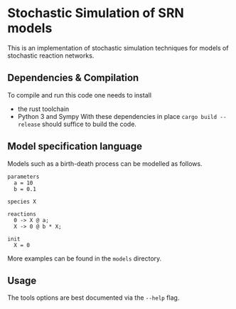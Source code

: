 # Stochastic Simulation of SRN models

This is an implementation of stochastic simulation techniques for models
of stochastic reaction networks.

## Dependencies & Compilation
To compile and run this code one needs to install
* the rust toolchain
* Python 3 and Sympy
With these dependencies in place `cargo build --release` should suffice to build
the code.

## Model specification language
Models such as a birth-death process can be modelled as follows.

```
parameters
  a = 10
  b = 0.1

species X

reactions
  0 -> X @ a;
  X -> 0 @ b * X;

init
  X = 0
```

More examples can be found in the `models` directory.

## Usage
The tools options are best documented via the `--help` flag.
